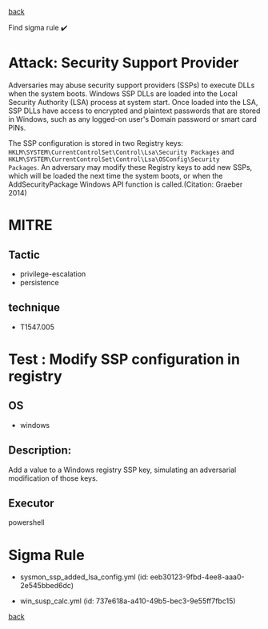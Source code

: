 
[back](../index.md)

Find sigma rule :heavy_check_mark: 

# Attack: Security Support Provider 

Adversaries may abuse security support providers (SSPs) to execute DLLs when the system boots. Windows SSP DLLs are loaded into the Local Security Authority (LSA) process at system start. Once loaded into the LSA, SSP DLLs have access to encrypted and plaintext passwords that are stored in Windows, such as any logged-on user's Domain password or smart card PINs.

The SSP configuration is stored in two Registry keys: <code>HKLM\SYSTEM\CurrentControlSet\Control\Lsa\Security Packages</code> and <code>HKLM\SYSTEM\CurrentControlSet\Control\Lsa\OSConfig\Security Packages</code>. An adversary may modify these Registry keys to add new SSPs, which will be loaded the next time the system boots, or when the AddSecurityPackage Windows API function is called.(Citation: Graeber 2014)

# MITRE
## Tactic
  - privilege-escalation
  - persistence


## technique
  - T1547.005


# Test : Modify SSP configuration in registry
## OS
  - windows


## Description:
Add a value to a Windows registry SSP key, simulating an adversarial modification of those keys.

## Executor
powershell

# Sigma Rule
 - sysmon_ssp_added_lsa_config.yml (id: eeb30123-9fbd-4ee8-aaa0-2e545bbed6dc)

 - win_susp_calc.yml (id: 737e618a-a410-49b5-bec3-9e55ff7fbc15)



[back](../index.md)
